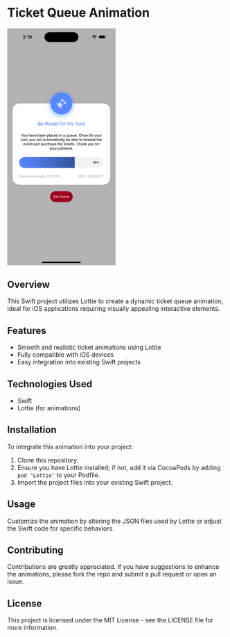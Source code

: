 # Ticket Queue Animation

<img src="TicketQueueAnimation/Screenshot/screenshot.png" width="250" alt="Ticket Queue Animation Screenshot">

## Overview
This Swift project utilizes Lottie to create a dynamic ticket queue animation, ideal for iOS applications requiring visually appealing interactive elements.

## Features
- Smooth and realistic ticket animations using Lottie
- Fully compatible with iOS devices
- Easy integration into existing Swift projects

## Technologies Used
- Swift
- Lottie (for animations)

## Installation
To integrate this animation into your project:
1. Clone this repository.
2. Ensure you have Lottie installed; if not, add it via CocoaPods by adding `pod 'Lottie'` to your Podfile.
3. Import the project files into your existing Swift project.

## Usage
Customize the animation by altering the JSON files used by Lottie or adjust the Swift code for specific behaviors.

## Contributing
Contributions are greatly appreciated. If you have suggestions to enhance the animations, please fork the repo and submit a pull request or open an issue.

## License
This project is licensed under the MIT License - see the LICENSE file for more information.
